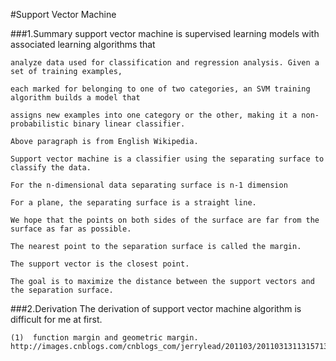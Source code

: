 #Support Vector Machine

###1.Summary
    support vector machine is supervised learning models with associated learning algorithms that 
    
    analyze data used for classification and regression analysis. Given a set of training examples, 
    
    each marked for belonging to one of two categories, an SVM training algorithm builds a model that 
    
    assigns new examples into one category or the other, making it a non-probabilistic binary linear classifier. 
    
    Above paragraph is from English Wikipedia.
    
    Support vector machine is a classifier using the separating surface to classify the data.
    
    For the n-dimensional data separating surface is n-1 dimension

    For a plane, the separating surface is a straight line.
    
    We hope that the points on both sides of the surface are far from the surface as far as possible.
    
    The nearest point to the separation surface is called the margin.
    
    The support vector is the closest point.
    
    The goal is to maximize the distance between the support vectors and the separation surface.
    
###2.Derivation
    The derivation of support vector machine algorithm is difficult for me at first.
    
    (1)  function margin and geometric margin.
    http://images.cnblogs.com/cnblogs_com/jerrylead/201103/201103131131571364.png
